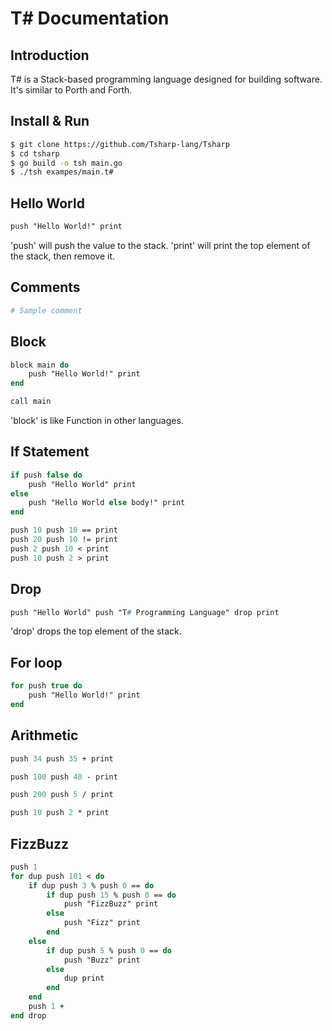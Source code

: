 # T# Documentation

## Introduction

T# is a Stack-based programming language designed for building software.
It's similar to Porth and Forth.

## Install & Run
```bash
$ git clone https://github.com/Tsharp-lang/Tsharp
$ cd tsharp
$ go build -o tsh main.go
$ ./tsh exampes/main.t#
```

## Hello World
```pascal
push "Hello World!" print
```

'push' will push the value to the stack.
'print' will print the top element of the stack, then remove it.

## Comments
```python
# Sample comment
```

## Block
```pascal
block main do
    push "Hello World!" print
end

call main
```

'block' is like Function in other languages.

## If Statement
```pascal
if push false do
    push "Hello World" print
else
    push "Hello World else body!" print
end

push 10 push 10 == print
push 20 push 10 != print
push 2 push 10 < print
push 10 push 2 > print
```

## Drop
```pascal
push "Hello World" push "T# Programming Language" drop print
```
'drop' drops the top element of the stack.

## For loop
```pascal
for push true do
    push "Hello World!" print
end
```

## Arithmetic
```pascal
push 34 push 35 + print

push 100 push 40 - print

push 200 push 5 / print

push 10 push 2 * print
```

## FizzBuzz
```pascal
push 1
for dup push 101 < do
    if dup push 3 % push 0 == do
        if dup push 15 % push 0 == do
            push "FizzBuzz" print
        else
            push "Fizz" print
        end
    else
        if dup push 5 % push 0 == do
            push "Buzz" print
        else
            dup print
        end
    end
    push 1 +
end drop
```

